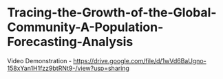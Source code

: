# Tracing-the-Growth-of-the-Global-Community-A-Population-Forecasting-Analysis

Video Demonstration - https://drive.google.com/file/d/1wVd6BaUgno-158xYan1H1fzz9btRNt9-/view?usp=sharing
